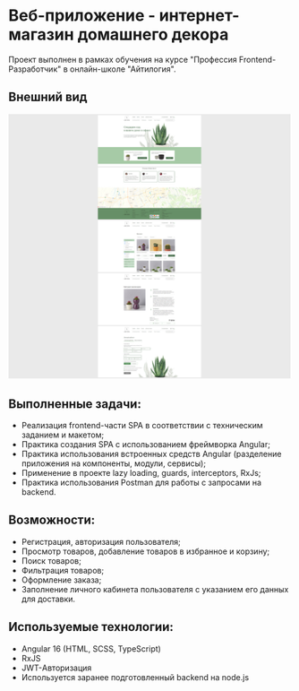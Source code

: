 # Веб-приложение - интернет-магазин домашнего декора

Проект выполнен в рамках обучения на курсе "Профессия Frontend-Разработчик" в онлайн-школе "Айтилогия".

## Внешний вид

![project-screen](project_image.jpg)

## Выполненные задачи:
- Реализация frontend-части SPA в соответствии с техническим заданием и макетом;
- Практика создания SPA с использованием фреймворка Angular;
- Практика использования встроенных средств Angular (разделение приложения на компоненты, модули, сервисы);
- Применение в проекте lazy loading, guards, interceptors, RxJs;
- Практика использования Postman для работы с запросами на backend.

## Возможности:
* Регистрация, авторизация пользователя;
* Просмотр товаров, добавление товаров в избранное и корзину;
* Поиск товаров;
* Фильтрация товаров;
* Оформление заказа;
* Заполнение личного кабинета пользователя с указанием его данных для доставки.

## Используемые технологии:
* Angular 16 (HTML, SCSS, TypeScript)
* RxJS
* JWT-Авторизация
* Используется заранее подготовленный backend на node.js